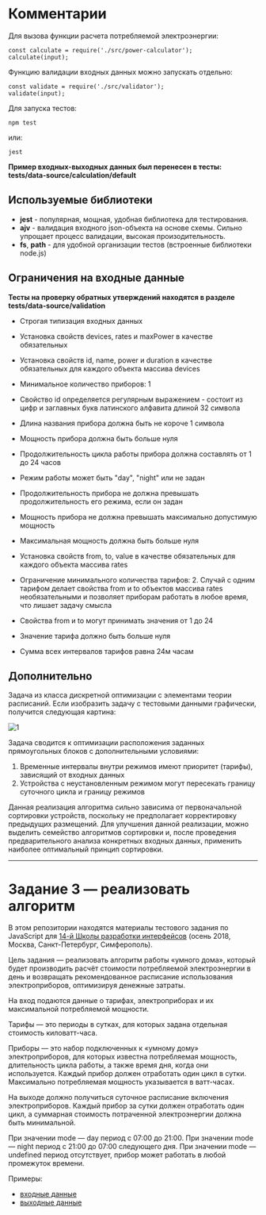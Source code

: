# Комментарии
Для вызова функции расчета потребляемой электроэнергии:
```
const calculate = require('./src/power-calculator');
calculate(input);
```

Функцию валидации входных данных можно запускать отдельно:
```
const validate = require('./src/validator');
validate(input);
```

Для запуска тестов:
```
npm test
```
или: 
```
jest
```

**Пример входных-выходных данных был перенесен в тесты: tests/data-source/calculation/default**

## Используемые библиотеки
- **jest** - популярная, мощная, удобная библиотека для тестирования.
- **ajv** - валидация входного json-объекта на основе схемы. Сильно упрощает процесс валидации, высокая произодительность.
- **fs**, **path** - для удобной организации тестов (встроенные библиотеки node.js) 

## Ограничения на входные данные
**Тесты на проверку обратных утверждений находятся в разделе tests/data-source/validation**
- Строгая типизация входных данных

- Установка свойств devices, rates и maxPower в качестве обязательных
- Установка свойств id, name, power и duration в качестве обязательных для каждого объекта массива devices
- Минимальное количество приборов: 1
- Свойство id определяется регулярным выражением - состоит из цифр и заглавных букв латинского алфавита длиной 32 символа
- Длина названия прибора должна быть не короче 1 символа
- Мощность прибора должна быть больше нуля
- Продолжительность цикла работы прибора должна составлять от 1 до 24 часов
- Режим работы может быть "day", "night" или не задан
- Продолжительность прибора не должна превышать продолжительность его режима, если он задан

- Мощность прибора не должна превышать максимально допустимую мощность
- Максимальная мощность должна быть больше нуля

- Установка свойств from, to, value в качестве обязательных для каждого объекта массива rates
- Ограничение минимального количества тарифов: 2. Случай с одним тарифом делает свойства from и to объектов массива rates необязательными и позволяет приборам работать в любое время, что лишает задачу смысла
- Свойства from и to могут принимать значения от 1 до 24
- Значение тарифа должно быть больше нуля
- Сумма всех интервалов тарифов равна 24м часам

## Дополнительно
Задача из класса дискретной оптимизации с элементами теории расписаний.
Если изобразить задачу с тестовыми данными графически, получится следующая картина: 

![1](https://pp.userapi.com/c848616/v848616427/499ce/uLctqiP5R3U.jpg)

Задача сводится к оптимизации расположения заданных прямоугольных блоков с дополнительными условиями:
1. Временные интервалы внутри режимов имеют приоритет (тарифы), зависящий от входных данных
2. Устройства с неустановленным режимом могут пересекать границу суточного цикла и границу режимов

Данная реализация алгоритма сильно зависима от первоначальной сортировки устройств, поскольку не предполагает корректировку предыдущих размещений. Для улучшения данной реализации, можно выделить семейство алгоритмов сортировки и, после проведения предварительного анализа конкретных входных данных, применить наиболее оптимальный принцип сортировки. 

---
# Задание 3 — реализовать алгоритм

В этом репозитории находятся материалы тестового задания по JavaScript для [14-й Школы разработки интерфейсов](https://academy.yandex.ru/events/frontend/shri_msk-2018-2) (осень 2018, Москва, Санкт-Петербург, Симферополь).

Цель задания — реализовать алгоритм работы «умного дома», который будет производить расчёт стоимости потребляемой электроэнергии в день и возвращать рекомендованное расписание использования электроприборов, оптимизируя денежные затраты.

На вход подаются данные о тарифах, электроприборах и их максимальной потребляемой мощности.

Тарифы — это периоды в сутках, для которых задана отдельная стоимость киловатт-часа.

Приборы — это набор подключенных к «умному дому» электроприборов, для которых известна потребляемая мощность, длительность цикла работы, а также время дня, когда они используется. Каждый прибор должен отработать один цикл в сутки. Максимально потребляемая мощность указывается в ватт-часах.

На выходе должно получиться суточное расписание включения электроприборов. Каждый прибор за сутки должен отработать один цикл, а суммарная стоимость потраченной электроэнергии должна быть минимальной.

При значении mode — day период с 07:00 до 21:00. 
При значении mode — night период с 21:00 до 07:00 следующего дня. 
При значении mode — undefined период отсутствует, прибор может работать в любой промежуток времени.

Примеры: 

- [входные данные](./data/input.json)
- [выходные данные](./data/output.json)

